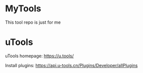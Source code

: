# MyTools
This tool repo is just for me

# uTools
uTools homepage: https://u.tools/

Install plugins: https://api.u-tools.cn/Plugins/Developer/allPlugins
